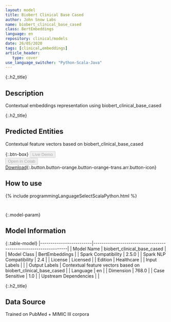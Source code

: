 ```yaml
---
layout: model
title: Biobert Clinical Base Cased
author: John Snow Labs
name: biobert_clinical_base_cased
class: BertEmbeddings
language: en
repository: clinical/models
date: 26/05/2020
tags: [clinical,embeddings]
article_header:
   type: cover
use_language_switcher: "Python-Scala-Java"
---
```


{:.h2_title}
## Description 
Contextual embeddings representation using biobert_clinical_base_cased

 {:.h2_title}
## Predicted Entities
Contextual feature vectors based on biobert_clinical_base_cased 

{:.btn-box}
<button class="button button-orange" disabled>Live Demo</button><br/><button class="button button-orange" disabled>Open in Colab</button><br/>[Download](https://s3.amazonaws.com/auxdata.johnsnowlabs.com/clinical/models/biobert_clinical_base_cased_en_2.5.0_2.4_1590489819943.zip){:.button.button-orange.button-orange-trans.arr.button-icon}<br/>

## How to use 
<div class="tabs-box" markdown="1">

{% include programmingLanguageSelectScalaPython.html %}

```python

```

```scala

```
</div>



{:.model-param}
## Model Information
{:.table-model}
|-------------------------|-----------------------------------------------------------------|
| Model Name              | biobert_clinical_base_cased                                     |
| Model Class             | BertEmbeddings                                                  |
| Spark Compatibility     | 2.5.0                                                           |
| Spark NLP Compatibility | 2.4                                                             |
| License                 | Licensed                                                        |
| Edition                 | Healthcare                                                      |
| Input Labels            |                                                                 |
| Output Labels           | Contextual feature vectors based on biobert_clinical_base_cased |
| Language                | en                                                              |
| Dimension               | 768.0                                                           |
| Case Sensitive          | 1.0                                                             |
| Upstream Dependencies   |                                                                 |




{:.h2_title}
## Data Source
Trained on PubMed + MIMIC III corpora

